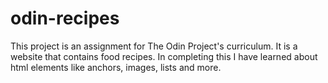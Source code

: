 # odin-recipes
This project is an assignment for The Odin Project's curriculum. It is a website that contains food recipes. In completing this I have learned about html elements like anchors, images, lists and more.